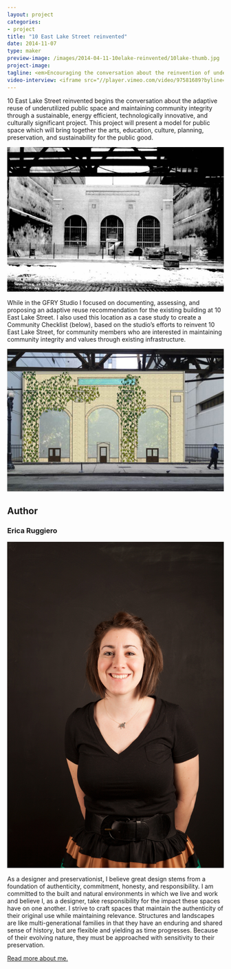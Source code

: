 ```yaml
---
layout: project
categories: 
- project
title: "10 East Lake Street reinvented"
date: 2014-11-07
type: maker
preview-image: /images/2014-04-11-10elake-reinvented/10lake-thumb.jpg
project-image:
tagline: <em>Encouraging the conversation about the reinvention of underutilized public space through a sustainability, technology and culture.</em>
video-interview: <iframe src="//player.vimeo.com/video/97581689?byline=0&amp;portrait=0" width="560" height="420" frameborder="0" webkitallowfullscreen mozallowfullscreen allowfullscreen></iframe>
---
```


<p class="col-md-8 col-md-offset-2"> 10 East Lake Street reinvented begins the conversation about the adaptive reuse of underutilized public space and maintaining community integrity through a sustainable, energy efficient, technologically innovative, and culturally significant project. This project will present a model for public space which will bring together the arts, education, culture, planning, preservation, and sustainability for the public good.</p>

<p class="col-md-10 col-md-offset-1"><img class="img-responsive img-thumbnail" src="/images/2014-04-11-10elake-reinvented/past.jpg" alt="Past 10 E. Lake"/></p>

<p class="col-md-8 col-md-offset-2">  While in the GFRY Studio I focused on documenting, assessing, and proposing an adaptive reuse recommendation for the existing building at 10 East Lake Street. I also used this location as a case study to create a Community Checklist (below), based on the studio’s efforts to reinvent 10 East Lake Street, for community members who are interested in maintaining community integrity and values through existing infrastructure. </p>

<p class="col-md-10 col-md-offset-1"><img class="img-responsive img-thumbnail" src="/images/2014-04-11-10elake-reinvented/future.jpg" alt="Future"/></p>

<h2 class="col-md-10 col-md-offset-2">Author</h2>
	
<h3 class="col-md-10 col-md-offset-2">Erica Ruggiero</h3>

<p  class="col-md-2 pull-right"><img class="img-responsive img-rounded img-author" src="/images/2014-04-11-10elake-reinvented/erica.jpg" alt="Erica"/></p>

<p class="col-md-7 col-md-offset-2">
As a designer and preservationist, I believe great design stems from a foundation of authenticity, commitment, honesty, and responsibility. I am committed to the built and natural environments in which we live and work and believe I, as a designer, take responsibility for the impact these spaces have on one another. I strive to craft spaces that maintain the authenticity of their original use while maintaining relevance. Structures and landscapes are like multi-generational families in that they have an enduring and shared sense of history, but are flexible and yielding as time progresses. Because of their evolving nature, they must be approached with sensitivity to their preservation.</p>
 
<p class="class-md-12 col-md-offset-7 icon-file-text">
	<a href='/docs/ER_saic.pdf' target="_blank">Read more about me.</a>
</p>

